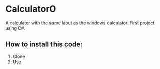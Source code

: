 # Calculator0
A calculator with the same laout as the windows calculator. First project using C#.

## How to install this code:
1. Clone
2. Use
